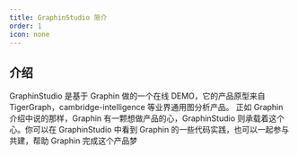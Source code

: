 ```yaml
---
title: GraphinStudio 简介
order: 1
icon: none
---
```


## 介绍

GraphinStudio 是基于 Graphin 做的一个在线 DEMO，它的产品原型来自 TigerGraph，cambridge-intelligence 等业界通用图分析产品。
正如 Graphin 介绍中说的那样，Graphin 有一颗想做产品的心，GraphinStudio 则承载着这个心。你可以在 GraphinStudio 中看到 Graphin 的一些代码实践，也可以一起参与共建，帮助 Graphin 完成这个产品梦
